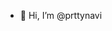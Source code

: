 - 👋 Hi, I’m @prttynavi

<!---
prttynavi/prttynavi is a ✨ special ✨ repository because its `README.md` (this file) appears on your GitHub profile.
You can click the Preview link to take a look at your changes.
--->
